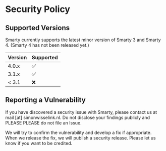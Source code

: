 # Security Policy

## Supported Versions

Smarty currently supports the latest minor version of Smarty 3 and Smarty 4. (Smarty 4 has not been released yet.)

| Version | Supported          |
|---------|--------------------|
| 4.0.x   | :white_check_mark: |
| 3.1.x   | :white_check_mark: |
| < 3.1   | :x:                |

## Reporting a Vulnerability

If you have discovered a security issue with Smarty, please contact us at mail [at] simonwisselink.nl. Do not
disclose your findings publicly and PLEASE PLEASE do not file an Issue.

We will try to confirm the vulnerability and develop a fix if appropriate. When we release the fix, we will publish
a security release. Please let us know if you want to be credited.
